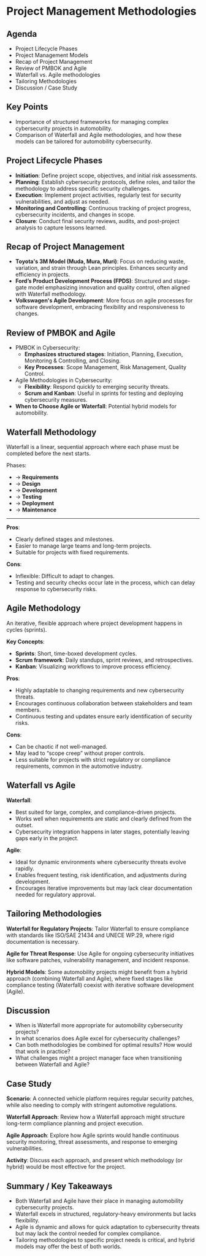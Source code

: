# Project Management Methodologies

## Agenda

- Project Lifecycle Phases
- Project Management Models
- Recap of Project Management
- Review of PMBOK and Agile
- Waterfall vs. Agile methodologies
- Tailoring Methodologies
- Discussion / Case Study

## Key Points

- Importance of structured frameworks for managing complex cybersecurity projects in automobility.
- Comparison of Waterfall and Agile methodologies, and how these models can be tailored for automobility cybersecurity.

## Project Lifecycle Phases

- **Initiation**: Define project scope, objectives, and initial risk assessments.
- **Planning**: Establish cybersecurity protocols, define roles, and tailor the methodology to address specific security challenges.
- **Execution**: Implement project activities, regularly test for security vulnerabilities, and adjust as needed.
- **Monitoring and Controlling**: Continuous tracking of project progress, cybersecurity incidents, and changes in scope.
- **Closure**: Conduct final security reviews, audits, and post-project analysis to capture lessons learned.

## Recap of Project Management

- **Toyota's 3M Model (Muda, Mura, Muri)**: Focus on reducing waste, variation, and strain through Lean principles. Enhances security and efficiency in projects.
- **Ford’s Product Development Process (FPDS)**: Structured and stage-gate model emphasizing innovation and quality control, often aligned with Waterfall methodology.
- **Volkswagen's Agile Development**: More focus on agile processes for software development, embracing flexibility and responsiveness to changes.

## Review of PMBOK and Agile

- PMBOK in Cybersecurity:
  - **Emphasizes structured stages**: Initiation, Planning, Execution, Monitoring & Controlling, and Closing.
  - **Key Processes**: Scope Management, Risk Management, Quality Control.
- Agile Methodologies in Cybersecurity:
  - **Flexibility**: Respond quickly to emerging security threats.
  - **Scrum and Kanban**: Useful in sprints for testing and deploying cybersecurity measures.
- **When to Choose Agile or Waterfall**: Potential hybrid models for automobility.

## Waterfall Methodology

Waterfall is a linear, sequential approach where each phase must be completed before the next starts.

Phases:

+ → **Requirements**
+ → **Design**
+ → **Development**
+ → **Testing**
+ → **Deployment**
+ → **Maintenance**

---
**Pros**:

- Clearly defined stages and milestones.
- Easier to manage large teams and long-term projects.
- Suitable for projects with fixed requirements.

**Cons**:

- Inflexible: Difficult to adapt to changes.
- Testing and security checks occur late in the process, which can delay response to cybersecurity risks.

## Agile Methodology

An iterative, flexible approach where project development happens in cycles (sprints).

**Key Concepts**:

- **Sprints**: Short, time-boxed development cycles.
- **Scrum framework**: Daily standups, sprint reviews, and retrospectives.
- **Kanban**: Visualizing workflows to improve process efficiency.

**Pros**:

- Highly adaptable to changing requirements and new cybersecurity threats.
- Encourages continuous collaboration between stakeholders and team members.
- Continuous testing and updates ensure early identification of security risks.

**Cons**:

- Can be chaotic if not well-managed.
- May lead to “scope creep” without proper controls.
- Less suitable for projects with strict regulatory or compliance requirements, common in the automotive industry.

## Waterfall vs Agile

**Waterfall**:

- Best suited for large, complex, and compliance-driven projects.
- Works well when requirements are static and clearly defined from the outset.
- Cybersecurity integration happens in later stages, potentially leaving gaps early in the project.

**Agile**:

- Ideal for dynamic environments where cybersecurity threats evolve rapidly.
- Enables frequent testing, risk identification, and adjustments during development.
- Encourages iterative improvements but may lack clear documentation needed for regulatory approval.

## Tailoring Methodologies

**Waterfall for Regulatory Projects**: Tailor Waterfall to ensure compliance with standards like ISO/SAE 21434 and UNECE WP.29, where rigid documentation is necessary.

**Agile for Threat Response**: Use Agile for ongoing cybersecurity initiatives like software patches, vulnerability management, and incident response.

**Hybrid Models**: Some automobility projects might benefit from a hybrid approach (combining Waterfall and Agile), where fixed stages like compliance testing (Waterfall) coexist with iterative software development (Agile).

## Discussion

- When is Waterfall more appropriate for automobility cybersecurity projects?
- In what scenarios does Agile excel for cybersecurity challenges?
- Can both methodologies be combined for optimal results? How would that work in practice?
- What challenges might a project manager face when transitioning between Waterfall and Agile?

## Case Study

**Scenario**: A connected vehicle platform requires regular security patches, while also needing to comply with stringent automotive regulations.

**Waterfall Approach**: Review how a Waterfall approach might structure long-term compliance planning and project execution.

**Agile Approach**: Explore how Agile sprints would handle continuous security monitoring, threat assessments, and response to emerging vulnerabilities.

**Activity**: Discuss each approach, and present which methodology (or hybrid) would be most effective for the project.

## Summary / Key Takeaways

- Both Waterfall and Agile have their place in managing automobility cybersecurity projects.
- Waterfall excels in structured, regulatory-heavy environments but lacks flexibility.
- Agile is dynamic and allows for quick adaptation to cybersecurity threats but may lack the control needed for complex compliance.
- Tailoring methodologies to specific project needs is critical, and hybrid models may offer the best of both worlds.

